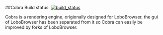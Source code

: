 ##Cobra
Build status: [![build_status](https://travis-ci.org/lobobrowser/Cobra.svg?branch=master)](https://travis-ci.org/lobobrowser/Cobra)

Cobra is a rendering engine, origionally designed for LoboBrowser, the gui of
LoboBrowser has been separated from it so Cobra can easily be improved by forks of LoboBrowser.


